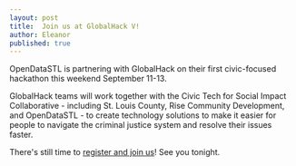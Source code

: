```yaml
---
layout: post
title:  Join us at GlobalHack V!
author: Eleanor
published: true
---
```

  
OpenDataSTL is partnering with GlobalHack on their first civic-focused hackathon this weekend September 11-13. 

GlobalHack teams will work together with the Civic Tech for Social Impact Collaborative - including St. Louis County, Rise Community Development, and OpenDataSTL - to create technology solutions to make it easier for people to navigate the criminal justice system and resolve their issues faster.

There's still time to [register and join us](http://www.eventbrite.com/e/globalhack-v-tickets-17287634781)! See you tonight. 
